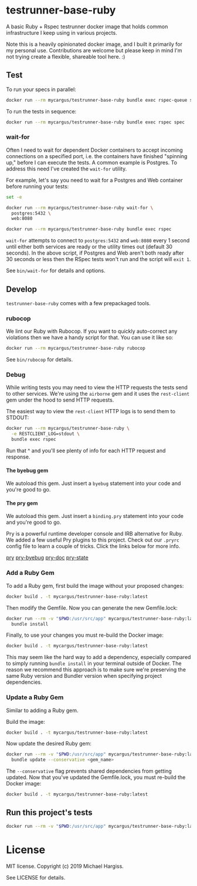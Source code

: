 # testrunner-base-ruby

A basic Ruby + Rspec testrunner docker image that holds common infrastructure I
keep using in various projects.

Note this is a heavily opinionated docker image, and I built it primarily for my
personal use. Contributions are welcome but please keep in mind I'm not trying
create a flexible, shareable tool here. :)

## Test

To run your specs in parallel:

```sh
docker run --rm mycargus/testrunner-base-ruby bundle exec rspec-queue spec
```

To run the tests in sequence:

```sh
docker run --rm mycargus/testrunner-base-ruby bundle exec rspec spec
```

### wait-for

Often I need to wait for dependent Docker containers to accept incoming
connections on a specified port, i.e. the containers have finished "spinning
up," before I can execute the tests. A common example is Postgres. To address
this need I've created the `wait-for` utility.

For example, let's say you need to wait for a Postgres and Web container before
running your tests:

```sh
set -e

docker run --rm mycargus/testrunner-base-ruby wait-for \
  postgres:5432 \
  web:8080

docker run --rm mycargus/testrunner-base-ruby bundle exec rspec
```

`wait-for` attempts to connect to `postgres:5432` and `web:8080` every 1 second
until either both services are ready or the utility times out (default 30
seconds). In the above script, if Postgres and Web aren't both ready after 30
seconds or less then the RSpec tests won't run and the script will `exit 1`.

See `bin/wait-for` for details and options.

## Develop

`testrunner-base-ruby` comes with a few prepackaged tools.

### rubocop

We lint our Ruby with Rubocop. If you want to quickly auto-correct any
violations then we have a handy script for that. You can use it like so:

```sh
docker run --rm mycargus/testrunner-base-ruby rubocop
```

See `bin/rubocop` for details.

### Debug

While writing tests you may need to view the HTTP requests the tests send to
other services. We're using the `airborne` gem and it uses the `rest-client` gem
under the hood to send HTTP requests.

The easiest way to view the `rest-client` HTTP logs is to send them to STDOUT:

```sh
docker run --rm mycargus/testrunner-base-ruby \
  -e RESTCLIENT_LOG=stdout \
  bundle exec rspec
```

Run that ^ and you'll see plenty of info for each HTTP request and response.

#### The byebug gem

We autoload this gem. Just insert a `byebug` statement into your code and you're
good to go.

#### The pry gem

We autoload this gem. Just insert a `binding.pry` statement into your code and
you're good to go.

Pry is a powerful runtime developer console and IRB alternative for Ruby. We
added a few useful Pry plugins to this project. Check out our `.pryrc` config
file to learn a couple of tricks. Click the links below for more info.

[pry](https://github.com/pry/pry)
[pry-byebug](https://github.com/deivid-rodriguez/pry-byebug)
[pry-doc](https://github.com/pry/pry-doc)
[pry-state](https://github.com/SudhagarS/pry-state)

### Add a Ruby Gem

To add a Ruby gem, first build the image without your proposed changes:

```sh
docker build . -t mycargus/testrunner-base-ruby:latest
```

Then modify the Gemfile. Now you can generate the new Gemfile.lock:

```sh
docker run --rm -v "$PWD:/usr/src/app" mycargus/testrunner-base-ruby:latest \
  bundle install
```

Finally, to use your changes you must re-build the Docker image:

```sh
docker build . -t mycargus/testrunner-base-ruby:latest
```

This may seem like the hard way to add a dependency, especially compared to
simply running `bundle install` in your terminal outside of Docker. The reason
we recommend this approach is to make sure we're preserving the same Ruby
version and Bundler version when specifying project dependencies.

### Update a Ruby Gem

Similar to adding a Ruby gem.

Build the image:

```sh
docker build . -t mycargus/testrunner-base-ruby:latest
```

Now update the desired Ruby gem:

```sh
docker run --rm -v "$PWD:/usr/src/app" mycargus/testrunner-base-ruby:latest \
  bundle update --conservative <gem_name>
```

The `--conservative` flag prevents shared dependencies from getting updated. Now
that you've updated the Gemfile.lock, you must re-build the Docker image:

```sh
docker build . -t mycargus/testrunner-base-ruby:latest
```

## Run this project's tests

```sh
docker run --rm -v "$PWD:/usr/src/app" mycargus/testrunner-base-ruby:latest test
```

# License

MIT license. Copyright (c) 2019 Michael Hargiss.

See LICENSE for details.
